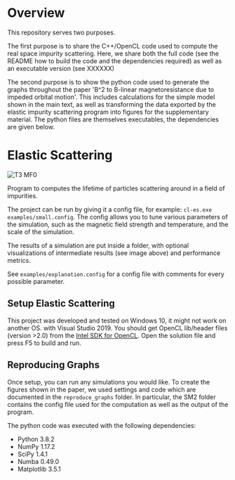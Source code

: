 # Overview

This repository serves two purposes.

The first purpose is to share the C++/OpenCL code used to compute the real space impurity scattering. Here, we share both the full code (see the README how to build the code and the dependencies required) as well as an executable version (see XXXXXX)

The second purpose is to show the python code used to generate the graphs throughout the paper 'B^2 to B-linear magnetoresistance due to impeded orbital motion'. This includes calculations for the simple model shown in the main text, as well as transforming the data exported by the elastic impurity scattering program into figures for the supplementary material. The python files are themselves executables, the dependencies are given below.

# Elastic Scattering

![T3 MF0](https://user-images.githubusercontent.com/25907608/170357566-d476233d-febd-4996-9374-0275faa2c3e2.png)

Program to computes the lifetime of particles scattering around in a field of impurities.

The project can be run by giving it a config file, for example: `cl-es.exe examples/small.config`. The config allows you to tune various parameters of the simulation, such as the magnetic field strength and temperature, and the scale of the simulation. 

The results of a simulation are put inside a folder, with optional visualizations of intermediate results (see image above) and performance metrics.

See ```examples/explanation.config``` for a config file with comments for every possible parameter.

## Setup Elastic Scattering

This project was developed and tested on Windows 10, it might not work on another OS. with Visual Studio 2019. You should get OpenCL lib/header files (version >2.0) from the [Intel SDK for OpenCL](https://software.intel.com/en-us/intel-opencl). Open the solution file and press F5 to build and run.

## Reproducing Graphs

Once setup, you can run any simulations you would like. To create the figures shown in the paper, we used settings and code which are documented in the ```reproduce_graphs``` folder. In particular, the SM2 folder contains the config file used for the computation as well as the output of the program.

The python code was executed with the following dependencies:
- Python 3.8.2
- NumPy 1.17.2
- SciPy 1.4.1
- Numba 0.49.0
- Matplotlib 3.5.1


